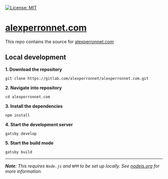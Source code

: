 [![License: MIT](https://img.shields.io/badge/License-MIT-yellow.svg)](/LICENSE 'Redirect to license file')

# [alexperronnet.com](https://alexperronnet.com 'Redirect to alexperronnet.com')

This repo contains the source for [alexperronnet.com](https://alexperronnet.com 'Redirect to alexperronnet.com')

## Local development

**1. Download the repository**
```
git clone https://gitlab.com/alexperronnet/alexperronnet.com.git
```

**2. Navigate into repository**
```
cd alexperronnet.com
```

**3. Install the dependencies**
```
npm install
```

**4. Start the development server**
```
gatsby develop
```

**5. Start the build mode**
```
gatsby build
```

---

_**Note**: This requires `Node.js` and `NPM` to be set up locally. See [nodejs.org](https://nodejs.org 'Redirect to nodejs.org') for more information._

